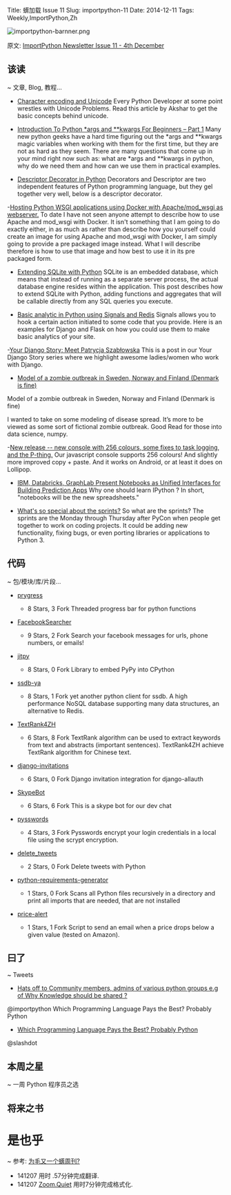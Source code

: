 Title: 蠎加载 Issue 11
Slug: importpython-11
Date: 2014-12-11
Tags: Weekly,ImportPython,Zh 

![importpython-barnner.png](http://zoomq.qiniudn.com/ZQCollection/snap/importpython-barnner.png?imageView2/2/h/80)


原文: [ImportPython Newsletter Issue 11 - 4th December](http://importpython.com/static/files/issue11.html)



## 该读
~ 文章, Blog, 教程...

- [Character encoding and Unicode](http://agiliq.com/blog/2014/11/character-encoding-and-unicode/)
Every Python Developer at some point wrestles with Unicode Problems. Read this article by Akshar to get the basic concepts behind unicode.

- [Introduction To Python *args and **kwargs For Beginners – Part 1](http://www.unixmen.com/introduction-python-args-kwargs-beginners-part-1/)
Many new python geeks have a hard time figuring out the *args and **kwargs magic variables when working with them for the first time, but they are not as hard as they seem. There are many questions that come up in your mind right now such as: what are *args and **kwargs in python, why do we need them and how can we use them in practical examples.

- [Descriptor Decorator in Python](http://h3manth.com/new/blog/2014/descriptor-decorator-in-python/)
Decorators and Descriptor are two independent features of Python programming language, but they gel together very well, below is a descriptor decorator.

-[Hosting Python WSGI applications using Docker with Apache/mod_wsgi as webserver.](http://blog.dscpl.com.au/2014/12/hosting-python-wsgi-applications-using.html)
To date I have not seen anyone attempt to describe how to use Apache and mod_wsgi with Docker. It isn't something that I am going to do exactly either, in as much as rather than describe how you yourself could create an image for using Apache and mod_wsgi with Docker, I am simply going to provide a pre packaged image instead. What I will describe therefore is how to use that image and how best to use it in its pre packaged form.

- [Extending SQLite with Python](http://charlesleifer.com/blog/extending-sqlite-with-python/)
SQLite is an embedded database, which means that instead of running as a separate server process, the actual database engine resides within the application. This post describes how to extend SQLite with Python, adding functions and aggregates that will be callable directly from any SQL queries you execute.

- [Basic analytic in Python using Signals and Redis](http://jibreel.me/blog/4/)
Signals allows you to hook a certain action initiated to some code that you provide. Here is an examples for Django and Flask on how you could use them to make basic analytics of your site.

-[Your Django Story: Meet Patrycja Szabłowska](http://blog.djangogirls.org/post/104071168043/your-django-story-meet-patrycja-szablowska)
This is a post in our Your Django Story series where we highlight awesome ladies/women who work with Django.

- [Model of a zombie outbreak in Sweden, Norway and Finland (Denmark is fine)](http://maxberggren.com/2014/11/27/model-of-a-zombie-outbreak/)

Model of a zombie outbreak in Sweden, Norway and Finland (Denmark is fine)

I wanted to take on some modeling of disease spread. It’s more to be viewed as some sort of fictional zombie outbreak. Good Read for those into data science, numpy.

-[New release -- new console with 256 colours, some fixes to task logging, and the P-thing.](http://blog.pythonanywhere.com/102/)
Our javascript console supports 256 colours! And slightly more improved copy + paste. And it works on Android, or at least it does on Lollipop.

- [IBM, Databricks, GraphLab Present Notebooks as Unified Interfaces for Building Prediction Apps](http://www.infoq.com/news/2014/12/ipython-notebooks)
Why one should learn IPython ? In short, "notebooks will be the new spreadsheets."

- [What's so special about the sprints?](http://pycon.blogspot.com/2014/12/whats-so-special-about-sprints.html)
So what are the sprints? The sprints are the Monday through Thursday after PyCon when people get together to work on coding projects. It could be adding new functionality, fixing bugs, or even porting libraries or applications to Python 3. 


## 代码
~ 包/模块/库/片段...

- [prygress](https://github.com/dboudwin/prygress)
    - 8 Stars, 3 Fork
Threaded progress bar for python functions

- [FacebookSearcher](https://github.com/shreyashirday/FacebookSearcher) 
    - 9 Stars, 2 Fork
Search your facebook messages for urls, phone numbers, or emails!

- [jitpy](https://github.com/fijal/jitpy) 
    - 8 Stars, 0 Fork
Library to embed PyPy into CPython

- [ssdb-ya](https://github.com/pyloque/ssdb-ya)
    - 8 Stars, 1 Fork
yet another python client for ssdb. A high performance NoSQL database supporting many data structures, an alternative to Redis.

- [TextRank4ZH](https://github.com/someus/TextRank4ZH) 
    - 6 Stars, 8 Fork
TextRank algorithm can be used to extract keywords from text and abstracts (important sentences). TextRank4ZH achieve TextRank algorithm for Chinese text.

- [django-invitations](https://github.com/bee-keeper/django-invitations)
    - 6 Stars, 0 Fork
Django invitation integration for django-allauth

- [SkypeBot](https://github.com/Vilsol/SkypeBot)
    - 6 Stars, 6 Fork
This is a skype bot for our dev chat

- [pysswords](https://github.com/marcwebbie/pysswords)
    - 4 Stars, 3 Fork
Pysswords encrypt your login credentials in a local file using the scrypt encryption.

- [delete_tweets](https://github.com/mazlumagar/delete_tweets)
    - 2 Stars, 0 Fork
Delete tweets with Python

- [python-requirements-generator](https://github.com/sarunks/python-requirements-generator)
    - 1 Stars, 0 Fork
Scans all Python files recursively in a directory and print all imports that are needed, that are not installed

- [price-alert](https://github.com/eyalzek/price-alert)
    - 1 Stars, 1 Fork
Script to send an email when a price drops below a given value (tested on Amazon).



## 曰了
~ Tweets


- [Hats off to Community members, admins of various python groups e.g of Why Knowledge should be shared ?](https://twitter.com/importpython/status/539742644759707649)

@importpython
Which Programming Language Pays the Best? Probably Python
- [Which Programming Language Pays the Best? Probably Python](https://twitter.com/slashdot/status/540206177930334208)

@slashdot 

## 本周之星
~ 一周 Python 程序员之选

## 将来之书

# 是也乎
~ 参考: [为毛又一个蠎周刊?](importpython-why)

- 141207 用时 .57分钟完成翻译.
- 141207 [Zoom.Quiet](http://zoomquiet.io) 用时7分钟完成格式化.
